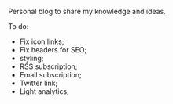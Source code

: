 Personal blog to share my knowledge and ideas.

To do:

- Fix icon links;
- Fix headers for SEO;
- styling;
- RSS subscription;
- Email subscription;
- Twitter link;
- Light analytics;

